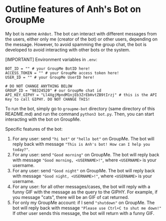 # Outline features of Anh's Bot on GroupMe
My bot is name `AnhBot`. The bot can interact with different messages from the users, either only me (creator of the bot) or other users, depending on the message. 
However, to avoid spamming the group chat, the bot is developed to avoid interacting with other bots or the system.

[IMPORTANT] Environment variables in `.env`:
```
BOT_ID = "" # your GroupMe BotID here!
ACCESS_TOKEN = "" # your GroupMe access token here!
USER_ID = "" # your GroupMe UserID here!

# DO NOT CHANGE ANYTHING BELOW
GROUP_ID = "98324520" # our GroupMe chat id
API_KEY_GIPHY = "Ll4XgjMpndM1njEb3ZrEbHvtZB9tIrzj" # this is the API Key to call GIPHY. DO NOT CHANGE THIS!
```

To run the bot, simply go to `groupme-bot` directory (same directory of this README.md) and run the command `python3 bot.py`. 
Then, you can start interacting with the bot on GroupMe.

Specific features of the bot:
  1. For any user: send `"hi bot"` or `"hello bot"` on GroupMe. The bot will reply back with message `"This is Anh's bot! How can I help you today?"`.
  2. For any user: send `"Good morning"` on GroupMe. The bot will reply back with message `"Good morning, <USERNAME>!"`, where `<USERNAME>` is your username.
  3. For any user: send `"Good night"` on GroupMe. The bot will reply back with message `"Good night, <USERNAME>!"`, where `<USERNAME>` is your username.
  4. For any user: for all other messages/cases, the bot will reply with a funny GIF with the message as the query to the GIPHY. For example, if you message "cats", there will be an GIF of cat returned.
  5. For only my GroupMe account: if I send `"shutdown"` on GroupMe. The bot will reply back with message `"Please use Ctrl+C to shut me down!"` If other user sends this message, the bot will return with a funny GIF.
